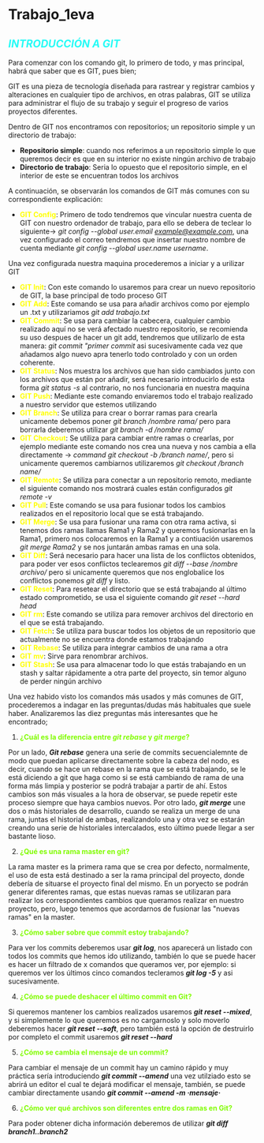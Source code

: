 # Trabajo_1eva 
## <span style= "color:#28FBF6">***INTRODUCCIÓN A GIT***</span>


Para comenzar con los comando git, lo primero de todo, y mas principal, habrá que saber que es GIT, pues bien;

GIT es una pieza de tecnología diseñada para rastrear y registrar cambios y alteraciones en cualquier tipo de archivos, en otras palabras, GIT se utiliza  para administrar el flujo de su trabajo y seguir el progreso de varios proyectos diferentes. 

Dentro de GIT nos encontramos con repositorios; un repositorio simple y un directorio de trabajo:

- **Repositorio simple**: cuando nos referimos a un repositorio simple lo que queremos decir es que en su interior no existe ningún archivo de trabajo
- **Directorio de trabajo**: Seria lo opuesto que el repositorio simple, en el interior de este se encuentran todos los archivos

A continuación, se observarán los comandos de GIT más comunes con su correspondiente explicación:

- <span style= "color:yellow">**GIT Config**</span>: Primero de todo tendremos que vincular nuestra cuenta de GIT con nuestro ordenador de trabajo, para ello se debera de teclear lo siguiente-> *git config --global user.email example@example.com*, una vez configurado el correo tendremos que insertar nuestro nombre de cuenta mediante *git config --global user.name username*.

Una vez configurada nuestra maquina procederemos a iniciar y a urilizar GIT

- <span style= "color:yellow">**GIT Init**</span>: Con este comando lo usaremos para crear un nuevo repositorio de GIT, la base principal de todo proceso GIT
- <span style= "color:yellow">**GIT Add**</span>: Este comando se usa para añadir archivos como por ejemplo un .txt y utilizariamos *git add trabajo.txt*
- <span style= "color:yellow">**GIT Commit**</span>: Se usa para cambiar la cabecera, cualquier cambio realizado aquí no se verá afectado nuestro repositorio, se recomienda su uso despues de hacer un git add, tendremos que utilizarlo de esta manera: *git commit "primer commit* asi sucesivamente cada vez que añadamos algo nuevo apra tenerlo todo controlado y con un orden coherente.
- <span style= "color:yellow">**GIT Status**</span>: Nos muestra los archivos que han sido cambiados junto con los archivos que están por añadir, será necesario introducirlo de esta forma *git status -s* al contrario, no nos funcionaria en nuestra maquina
- <span style= "color:yellow">**GIT Push**</span>: Mediante este comando enviaremos todo el trabajo realizado a nuestro servidor que estemos utilizando
- <span style= "color:yellow">**GIT Branch**</span>: Se utiliza para crear o borrar ramas para crearla unicamente debemos poner *git branch /nombre rama/* pero para borrarla deberemos utilizar *git branch -d /nombre rama/* 
- <span style= "color:yellow">**GIT Checkout**</span>: Se utiliza para cambiar entre ramas o crearlas, por ejemplo mediante este comando nos crea una nueva y nos cambia a ella directamente -> *command git checkout -b /branch name/*, pero si unicamente queremos cambiarnos utilizaremos *git checkout /branch name/*
- <span style= "color:yellow">**GIT Remote**</span>: Se utiliza para conectar a un repositorio remoto, mediante el siguiente comando nos mostrará cuales están configurados *git remote -v*
- <span style= "color:yellow">**GIT Pull**</span>: Este comando se usa para fusionar todos los cambios realizados en el repositorio local que se está trabajando.
- <span style= "color:yellow">**GIT Merge**</span>: Se usa para fusionar una rama con otra rama activa, si tenemos dos ramas llamas Rama1 y Rama2 y queremos fusionarlas en la Rama1, primero nos colocaremos en la Rama1 y a contiuación usaremos *git merge Rama2* y se nos juntarán ambas ramas en una sola.
- <span style= "color:yellow">**GIT Diff**</span>: Será necesario para hacer una lista de los conflictos obtenidos, para poder ver esos conflictos teclearemos *git diff --base /nombre archivo/* pero si unicamente queremos que nos englobalice los conflictos ponemos *git diff* y listo.
- <span style= "color:yellow">**GIT Reset**</span>: Para resetear el directorio que se está trabajando al último estado comprometido, se usa el siguiente comando *git reset --hard head*
- <span style= "color:yellow">**GIT rm**</span>: Este comando se utiliza para remover archivos del directorio en el que se está trabajando.
- <span style= "color:yellow">**GIT Fetch**</span>: Se utiliza para buscar todos los objetos de un repositorio que actualmente no se encuentra donde estamos trabajando 
- <span style= "color:yellow">**GIT Rebase**</span>: Se utiliza para integrar cambios de una rama a otra
- <span style= "color:yellow">**GIT mv**</span>: Sirve para renombrar archivos.
- <span style= "color:yellow">**GIT Stash**</span>: Se usa para almacenar todo lo que estás trabajando en un stash y saltar rápidamente a otra parte del proyecto, sin temor alguno de perder ningún archivo

Una vez habido visto los comandos más usados y más comunes de GIT, procederemos a indagar en las preguntas/dudas más habituales que suele haber. Analizaremos las diez preguntas más interesantes que he encontrado;

1.  <span style= "color:#80FC00">**¿Cuál es la diferencia entre *git rebase* y *git merge*?**</span>

Por un lado, ***Git rebase*** genera una serie de commits secuencialemnte de modo que puedan aplicarse directamente sobre la cabeza del nodo, es decir, cuando se hace un rebase en la rama que se está trabajando, se le está diciendo a git que haga como si se está cambiando de rama de una forma más limpia y posterior se podrá trabajar a partir de ahí. Estos cambios son más visuales a la hora de observar, se puede repetir este proceso siempre que haya cambios nuevos. Por otro lado, ***git merge*** une dos o más historiales de desarrollo, cuando se realiza un merge de una rama, juntas el historial de ambas, realizandolo una y otra vez se estarán creando una serie de historiales intercalados, esto último puede llegar a ser bastante lioso.

2. <span style= "color:#80FC00">**¿Qué es una rama master en git?**</span>

La rama master es la primera rama que se crea por defecto, normalmente, el uso de esta está destinado a ser la rama principal del proyecto, donde debería de situarse el proyecto final del mismo. En un poryecto se podrán generar diferentes ramas, que estas nuevas ramas se utilizaran para realizar los correspondientes cambios que queramos realizar en nuestro proyecto, pero, luego tenemos que acordarnos de fusionar las "nuevas ramas" en la master.

3. <span style= "color:#80FC00">**¿Cómo saber sobre que commit estoy trabajando?**</span>

Para ver los commits deberemos usar ***git log***, nos aparecerá un listado con todos los commits que hemos ido utilizando, también lo que se puede hacer es hacer un filtrado de x comandos que queramos ver, por ejemplo: si queremos ver los últimos cinco comandos tecleramos ***git log -5*** y asi sucesivamente.

4. <span style= "color:#80FC00">**¿Cómo se puede deshacer el último commit en Git?**</span>

Si queremos mantener los cambios realizados usaremos  ***git reset --mixed***,  y si simplemente lo que queremos es no cargarnoslo y solo moverlo deberemos hacer ***git reset --soft***, pero también está la opción de destruirlo por completo el commit usaremos ***git reset --hard***

5. <span style= "color:#80FC00">**¿Cómo se cambia el mensaje de un commit?**</span>

Para cambiar el mensaje de un commit hay un camino rápido y muy práctica sería introduciendo ***git commit --amend*** una vez utilziado esto se abrirá un editor el cual te dejará modificar el mensaje, también, se puede cambiar directamente usando ***git commit --amend -m ·mensaje·***

6. <span style= "color:#80FC00">**¿Cómo ver qué archivos son diferentes entre dos ramas en Git?**</span>

Para poder obtener dicha información deberemos de utilizar ***git diff branch1..branch2*** 